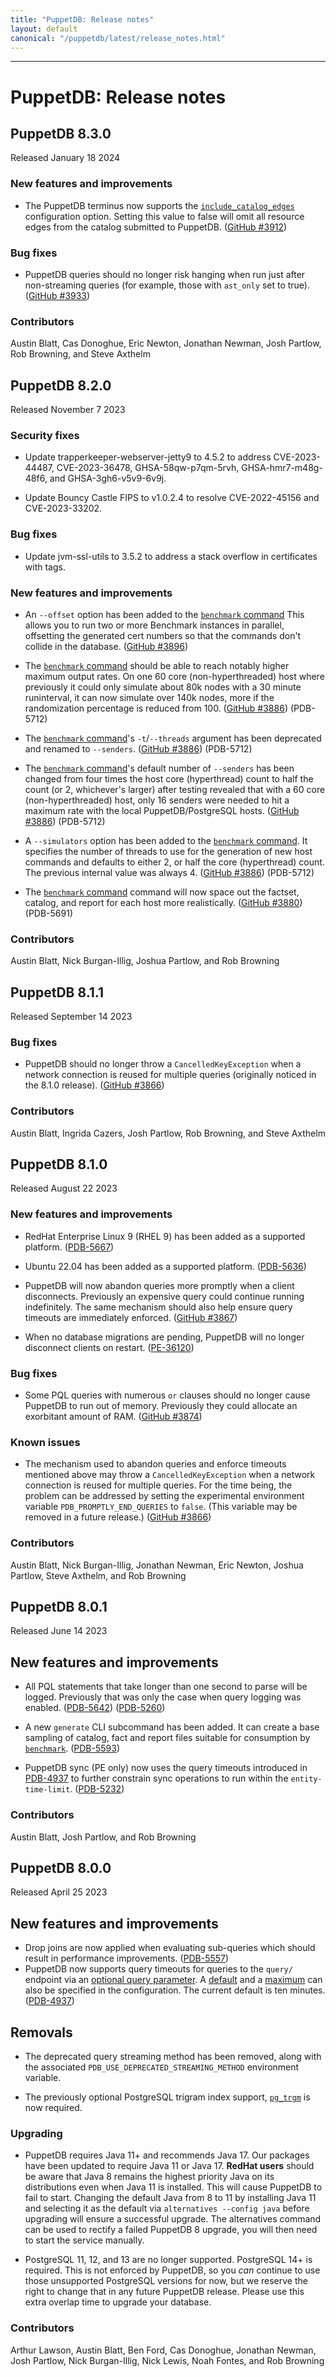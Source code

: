 ```yaml
---
title: "PuppetDB: Release notes"
layout: default
canonical: "/puppetdb/latest/release_notes.html"
---
```


[benchmark]: ./load_testing_tool.markdown
[query-timeout-parameter]: ./api/query/v4/overview.markdown#url-parameters
[terminus-config]: ./puppetdb_connection.markdown

---

# PuppetDB: Release notes

## PuppetDB 8.3.0

Released January 18 2024

### New features and improvements

* The PuppetDB terminus now supports the
  [`include_catalog_edges`][terminus-config] configuration option. Setting this
  value to false will omit all resource edges from the catalog submitted to
  PuppetDB.
  ([GitHub #3912](https://github.com/puppetlabs/puppetdb/issues/3912))

### Bug fixes

* PuppetDB queries should no longer risk hanging when run just after
  non-streaming queries (for example, those with `ast_only` set to
  true). ([GitHub #3933](https://github.com/puppetlabs/puppetdb/pull/3933))

### Contributors

Austin Blatt, Cas Donoghue, Eric Newton, Jonathan Newman, Josh Partlow,
Rob Browning, and Steve Axthelm

## PuppetDB 8.2.0

Released November 7 2023

### Security fixes

* Update trapperkeeper-webserver-jetty9 to 4.5.2 to address
  CVE-2023-44487, CVE-2023-36478, GHSA-58qw-p7qm-5rvh,
  GHSA-hmr7-m48g-48f6, and GHSA-3gh6-v5v9-6v9j.

* Update Bouncy Castle FIPS to v1.0.2.4 to resolve CVE-2022-45156
  and CVE-2023-33202.

### Bug fixes

* Update jvm-ssl-utils to 3.5.2 to address a stack overflow in
  certificates with tags.

### New features and improvements

* An `--offset` option has been added to the [`benchmark` command][benchmark]
  This allows you to run two or more Benchmark instances in parallel,
  offsetting the generated cert numbers so that the commands don't
  collide in the database.
  ([GitHub #3896](https://github.com/puppetlabs/puppetdb/issues/3896))

* The [`benchmark` command][benchmark] should be able to reach notably
  higher maximum output rates.  On one 60 core (non-hyperthreaded)
  host where previously it could only simulate about 80k nodes with a
  30 minute runinterval, it can now simulate over 140k nodes, more if
  the randomization percentage is reduced from 100.
  ([GitHub #3886](https://github.com/puppetlabs/puppetdb/issues/3886))
  (PDB-5712)

* The [`benchmark` command][benchmark]'s `-t`/`--threads` argument has
  been deprecated and renamed to `--senders`.
  ([GitHub #3886](https://github.com/puppetlabs/puppetdb/issues/3886))
  (PDB-5712)

* The [`benchmark` command][benchmark]'s default number of `--senders`
  has been changed from four times the host core (hyperthread) count
  to half the count (or 2, whichever's larger) after testing revealed
  that with a 60 core (non-hyperthreaded) host, only 16 senders were
  needed to hit a maximum rate with the local PuppetDB/PostgreSQL
  hosts.
  ([GitHub #3886](https://github.com/puppetlabs/puppetdb/issues/3886))
  (PDB-5712)

* A `--simulators` option has been added to the
  [`benchmark` command][benchmark].  It specifies the number of
  threads to use for the generation of new host commands and defaults
  to either 2, or half the core (hyperthread) count.  The previous
  internal value was always 4.
  ([GitHub #3886](https://github.com/puppetlabs/puppetdb/issues/3886))
  (PDB-5712)

* The [`benchmark` command][benchmark] command will now space out the
  factset, catalog, and report for each host more realistically.
  ([GitHub #3880](https://github.com/puppetlabs/puppetdb/pull/3880))
  (PDB-5691)

### Contributors

Austin Blatt, Nick Burgan-Illig, Joshua Partlow, and Rob Browning

## PuppetDB 8.1.1

Released September 14 2023

### Bug fixes

* PuppetDB should no longer throw a `CancelledKeyException` when a
  network connection is reused for multiple queries (originally
  noticed in the 8.1.0 release).
  ([GitHub #3866](https://github.com/puppetlabs/puppetdb/issues/3866))

### Contributors

Austin Blatt, Ingrida Cazers, Josh Partlow, Rob Browning, and
Steve Axthelm

## PuppetDB 8.1.0

Released August 22 2023

### New features and improvements

* RedHat Enterprise Linux 9 (RHEL 9) has been added as a supported
  platform.
  ([PDB-5667](https://perforce.atlassian.net/browse/PDB-5667))

* Ubuntu 22.04 has been added as a supported platform.
  ([PDB-5636](https://perforce.atlassian.net/browse/PDB-5636))

* PuppetDB will now abandon queries more promptly when a client
  disconnects.  Previously an expensive query could continue running
  indefinitely.  The same mechanism should also help ensure query
  timeouts are immediately enforced.
  ([GitHub #3867](https://github.com/puppetlabs/puppetdb/issues/3867))

* When no database migrations are pending, PuppetDB will no longer
  disconnect clients on restart.
  ([PE-36120](https://perforce.atlassian.net/browse/PE-36120))

### Bug fixes

* Some PQL queries with numerous `or` clauses should no longer cause
  PuppetDB to run out of memory.  Previously they could allocate an
  exorbitant amount of RAM.
  ([GitHub #3874](https://github.com/puppetlabs/puppetdb/issues/3874))

### Known issues

* The mechanism used to abandon queries and enforce timeouts mentioned
  above may throw a `CancelledKeyException` when a network connection
  is reused for multiple queries.  For the time being, the problem can
  be addressed by setting the experimental environment variable
  `PDB_PROMPTLY_END_QUERIES` to `false`.  (This variable may be
  removed in a future release.)
  ([GitHub #3866](https://github.com/puppetlabs/puppetdb/issues/3866))

### Contributors

Austin Blatt, Nick Burgan-Illig, Jonathan Newman, Eric Newton, Joshua
Partlow, Steve Axthelm, and Rob Browning

## PuppetDB 8.0.1

Released June 14 2023

## New features and improvements

* All PQL statements that take longer than one second to parse will be
  logged.  Previously that was only the case when query logging was
  enabled.
  ([PDB-5642](https://tickets.puppetlabs.com/browse/PDB-5642))
  ([PDB-5260](https://tickets.puppetlabs.com/browse/PDB-5260))

* A new `generate` CLI subcommand has been added.  It can create a
  base sampling of catalog, fact and report files suitable for
  consumption by [`benchmark`][benchmark].
  ([PDB-5593](https://tickets.puppetlabs.com/browse/PDB-5593))

* PuppetDB sync (PE only) now uses the query timeouts introduced in
  [PDB-4937](https://tickets.puppetlabs.com/browse/PDB-4937) to
  further constrain sync operations to run within the
  `entity-time-limit`.
  ([PDB-5232](https://tickets.puppetlabs.com/browse/PDB-5232))

### Contributors

Austin Blatt, Josh Partlow, and Rob Browning

## PuppetDB 8.0.0

Released April 25 2023

## New features and improvements

* Drop joins are now applied when evaluating sub-queries which should result in
  performance improvements.
  ([PDB-5557](https://tickets.puppetlabs.com/browse/PDB-5557))
* PuppetDB now supports query timeouts for queries to the `query/` endpoint via
  an [optional query parameter][query-timeout-parameter]. A
  [default](./configure.markdown#query-timeout-default) and a
  [maximum](./configure.markdown#query-timeout-max) can also be specified in
  the configuration. The current default is ten minutes.
  ([PDB-4937](https://tickets.puppetlabs.com/browse/PDB-4937))

## Removals

* The deprecated query streaming method has been removed, along with the
  associated `PDB_USE_DEPRECATED_STREAMING_METHOD` environment variable.

* The previously optional PostgreSQL trigram index support,
  [`pg_trgm`](https://www.postgresql.org/docs/14/pgtrgm.html) is now required.

### Upgrading

* PuppetDB requires Java 11+ and recommends Java 17. Our packages have
  been updated to require Java 11 or Java 17. **RedHat users** should be aware
  that Java 8 remains the highest priority Java on its distributions even when
  Java 11 is installed. This will cause PuppetDB to fail to start. Changing the
  default Java from 8 to 11 by installing Java 11 and selecting it as the
  default via `alternatives --config java` before upgrading will ensure a
  successful upgrade. The alternatives command can be used to rectify a failed
  PuppetDB 8 upgrade, you will then need to start the service manually.

* PostgreSQL 11, 12, and 13 are no longer supported. PostgreSQL 14+ is
  required. This is not enforced by PuppetDB, so you _can_ continue to use
  those unsupported PostgreSQL versions for now, but we reserve the right to
  change that in any future PuppetDB release. Please use this extra overlap
  time to upgrade your database.

### Contributors

Arthur Lawson, Austin Blatt, Ben Ford, Cas Donoghue, Jonathan Newman,
Josh Partlow, Nick Burgan-Illig, Nick Lewis, Noah Fontes, and Rob
Browning
